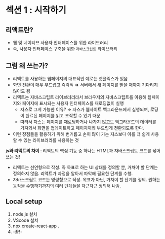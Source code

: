 # 섹션 1 : 시작하기

## 리액트란?

- 웹 및 네이티브 사용자 인터페이스를 위한 라이브러리
- 즉, 사용자 인터페이스 구축을 위한 `자바스크립트` 라이브러리

## 그럼 왜 쓰는가?

- 리액트를 사용하는 웹페이지의 대표적인 예로는 넷플릭스가 있음
- 화면 전환이 매우 부드럽고 즉각적 ⇒ 서버에서 새 페이지를 받을 때까지 기다리지 않아도 됨
- 리액트는 자바스크립트 라이브러리라서 브라우저의 자바스크립트를 이용해 웹페이지와 페이지에 표시되는 사용자 인터페이스를 재로딩없이 실행
  - 자스로 그게 가능한 이유? ⇒ 자스가 웹사이트 백그라운드에서 실행되며, 로딩이 완료된 페이지를 읽고 조작할 수 있기 때문
  - 따라서 자스는 페이지를 재로딩하거나 나가지 않고도 백그라운드의 데이터를 가져와서 화면을 업데이트하고 페이지끼리 부드럽게 전환되도록 한다.
- 이런 장점들을 활용하기 위해 번거롭고 손이 많이 가는 자스보다 이를 더 쉽게 사용할 수 있는 라이브러리를 사용하는 것

**js와 리액트의 차이** : 리액트의 핵심 기능 중 하나는 HTML과 자바스크립트 코드를 섞어쓰는 것!

- 리액트는 선언형으로 작성. 즉 목표로 하는 UI 상태를 정의할 뿐, 거쳐야 할 단계는 정의하지 않음. 리액트가 과정을 알아서 파악해 필요한 단계를 수행.
- 자바스크립트 코드는 명령형으로 작성. 목표가 아닌, 거쳐야 할 단계를 정의. 원하는 동작을 수행하기까지의 여러 단계들을 차근차근 정의해 나감.

## Local setup

1. node.js 설치
2. VScode 설치
3. npx create-react-app .
4. -끝!-
